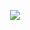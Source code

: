 <p align="center">
<img src="https://capsule-render.vercel.app/api?type=soft&color=E29315&height=120&section=header&text=Welcome%20to%20Seedsly🌽&fontColor=FFF9F0&animation=fadeIn&fontSize=60" />
</p>

